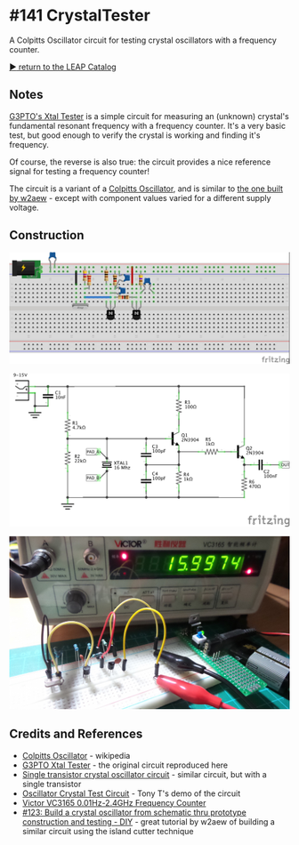 # #141 CrystalTester

A Colpitts Oscillator circuit for testing crystal oscillators with a frequency counter.


[:arrow_forward: return to the LEAP Catalog](https://leap.tardate.com)

## Notes

[G3PTO's Xtal Tester](http://www.qsl.net/g3pto/xtest.html) is a simple circuit for
measuring an (unknown) crystal's fundamental resonant frequency with a frequency counter.
It's a very basic test, but good enough to verify the crystal is working and finding it's frequency.

Of course, the reverse is also true: the circuit provides a nice reference signal for testing a frequency counter!

The circuit is a variant of a [Colpitts Oscillator](https://en.wikipedia.org/wiki/Colpitts_oscillator),
and is similar to [the one built by w2aew](https://youtu.be/blalAktxFoI) - except with component values varied for a different supply voltage.

## Construction

![Breadboard](./assets/CrystalTester_bb.jpg?raw=true)

![The Schematic](./assets/CrystalTester_schematic.jpg?raw=true)

![The Build](./assets/CrystalTester_build.jpg?raw=true)

## Credits and References
* [Colpitts Oscillator](https://en.wikipedia.org/wiki/Colpitts_oscillator) - wikipedia
* [G3PTO Xtal Tester](http://www.qsl.net/g3pto/xtest.html) - the original circuit reproduced here
* [Single transistor crystal oscillator circuit](http://www.radio-electronics.com/info/circuits/transistor_crystal_oscillator/crystal_oscillator.php) - similar circuit, but with a single transistor
* [Oscillator Crystal Test Circuit](https://youtu.be/EiBTzh7DQ0I) - Tony T's demo of the circuit
* [Victor VC3165 0.01Hz-2.4GHz Frequency Counter](http://www.amazon.com/gp/product/B00CW8Q2Z0/ref=as_li_tl?ie=UTF8&camp=1789&creative=390957&creativeASIN=B00CW8Q2Z0&linkCode=as2&tag=itsaprli-20&linkId=3GSZ3KBONNZVLXTF)
* [#123: Build a crystal oscillator from schematic thru prototype construction and testing - DIY](https://youtu.be/blalAktxFoI) - great tutorial by w2aew of building a similar circuit using the island cutter technique
